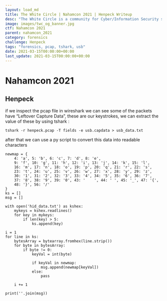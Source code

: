 ```yaml
---
layout: load_md
title: The White Circle | Nahamcon 2021 | Henpeck Writeup
desc: "The White Circle is a community for Cyber/Information Security students, enthusiasts and professionals. You can discuss anything related to Security, share your knowledge with others, get help when you need it and proceed further in your journey with amazing people from all over the world."
image: images/twc_og_banner.jpg
ctf: Nahamcon 2021
parent: nahamcon_2021
category: forensics
challenge: Henpeck
tags: "forensics, pcap, tshark, usb"
date: 2021-03-15T00:00:00+00:00
last_update: 2021-03-15T00:00:00+00:00
---
```


<h1 class="heading card-title white-text">Nahamcon 2021</h1>

## Henpeck

if we inspect the pcap file in wireshark we can see some of the packets have “Leftover Capture Data”, these are our keystrokes, we can extract the value of these by using tshark :

```
tshark -r henpeck.pcap -T fields -e usb.capdata > usb_data.txt
```

after that we can use a py script to convert this data into readable characters

```
newmap = {
	4: 'a', 5: 'b', 6: 'c', 7: 'd', 8: 'e',
	9: 'f', 10: 'g', 11: 'h', 12: 'i', 13: 'j', 14: 'k', 15: 'l',
	16: 'm', 17: 'n', 18: 'o', 19: 'p', 20: 'q', 21: 'r', 22: 's',
	23: 't', 24: 'u', 25: 'v', 26: 'w', 27: 'x', 28: 'y', 29: 'z',
	30: '1', 31: '2', 32: '3', 33: '4', 34: '5', 35: '6', 36: '7',
	37: '8', 38: '9', 39: '0', 43: '    ', 44: ' ', 45: '_', 47: '{',
	48: '}', 56: '/'
}
ks = []
msg = []

with open('hid_data.txt') as kshex:
	mykeys = kshex.readlines()
	for key in mykeys:
		if len(key) > 5:
			ks.append(key)

i = 1
for line in ks:
	bytesArray = bytearray.fromhex(line.strip())
	for byte in bytesArray:
		if byte != 0:
			keyVal = int(byte)

			if keyVal in newmap:
				msg.append(newmap[keyVal])
			else:
				pass

	i += 1

print(''.join(msg))
```

